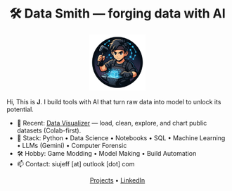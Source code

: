 <h1 align="center">🛠️ Data Smith — forging data with AI</h1>

<p align="center">
  <img src="assets/forge_400.png" width="128" alt="AI Blacksmith avatar">
</p>

Hi, This is <b>J</b>. I build tools with AI that turn raw data into model to unlock its potential.

- 🔭 Recent: <a href="https://github.com/siujeff/data-visualizer">Data Visualizer</a> — load, clean, explore, and chart public datasets (Colab-first).
- 🧰 Stack: Python • Data Science • Notebooks • SQL • Machine Learning • LLMs (Gemini) • Computer Forensic
- 🛠️ Hobby: Game Modding • Model Making • Build Automation
- 📫 Contact: siujeff [at] outlook [dot] com

<p align="center">
  <a href="https://github.com/<you>?tab=repositories&q=&type=&language=&sort=stargazers">Projects</a> •
  <a href="https://www.linkedin.com/in/jeff-siu-052b6973">LinkedIn</a>
</p>
